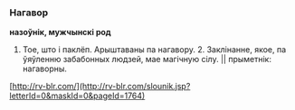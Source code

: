### Нагавор
**назоўнік, мужчынскі род**

1. Тое, што і паклёп. Арыштаваны па нагавору. 2. Заклінанне, якое, па ўяўленню забабонных людзей, мае магічную сілу. || прыметнік: нагаворны.

<a rel="author">[http://rv-blr.com/](http://rv-blr.com/slounik.jsp?letterId=0&maskId=0&pageId=1764)</a>
